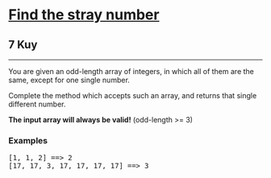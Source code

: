<h1><a href="https://www.codewars.com/kata/57f609022f4d534f05000024">Find the stray number</a></h1>
<h2>7 Kuy</h2>
<hr>
<p>You are given an odd-length array of integers, in which all of them are the same, except for one single number.</p>
<p>Complete the method which accepts such an array, and returns that single different number.</p>
<p><strong>The input array will always be valid!</strong> (odd-length >= 3)</p>
<h3>Examples</h3>
<pre>
[1, 1, 2] ==> 2
[17, 17, 3, 17, 17, 17, 17] ==> 3
</pre>
